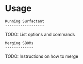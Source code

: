 # Usage

```{eval-rst}
Running Surfactant
------------------
```

TODO: List options and commands

```{eval-rst}
Merging SBOMs
-------------
```

TODO: Instructions on how to merge
